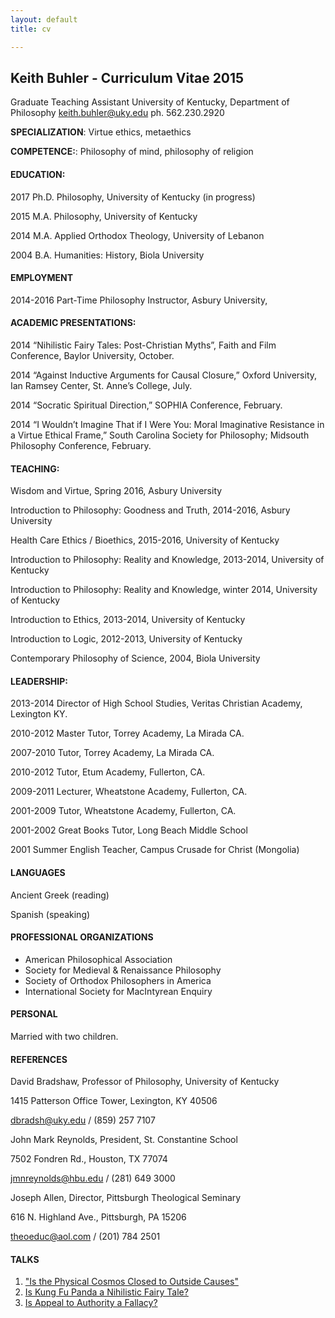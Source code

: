 ```yaml
---
layout: default
title: cv

--- 
```


## Keith Buhler - Curriculum Vitae 2015 ##

Graduate Teaching Assistant
University of Kentucky, Department of Philosophy
[keith.buhler@uky.edu](emailto:keith.buhler@uky.edu)
ph. 562.230.2920

**SPECIALIZATION**: Virtue ethics, metaethics

**COMPETENCE:**: Philosophy of mind, philosophy of religion

#### EDUCATION: ###

2017 Ph.D. Philosophy, University of Kentucky (in progress) 

2015 M.A. Philosophy, University of Kentucky

2014 M.A. Applied Orthodox Theology, University of Lebanon 

2004 B.A. Humanities: History, Biola University 



#### EMPLOYMENT ###
2014-2016 Part-Time Philosophy Instructor, Asbury University, 

 

#### ACADEMIC PRESENTATIONS: ###
2014     “Nihilistic Fairy Tales: Post-Christian Myths”, Faith and Film Conference, Baylor University, October. 

2014    “Against Inductive Arguments for Causal Closure,” Oxford University, Ian Ramsey Center, St. Anne’s College, July. 

2014    “Socratic Spiritual Direction,” SOPHIA Conference, February.

2014    “I Wouldn’t Imagine That if I Were You: Moral Imaginative Resistance in a Virtue Ethical Frame,” South Carolina Society for Philosophy;  Midsouth Philosophy Conference, February.

#### TEACHING: ###
Wisdom and Virtue, Spring 2016, Asbury University

Introduction to Philosophy: Goodness and Truth, 2014-2016, Asbury University

Health Care Ethics / Bioethics, 2015-2016, University of Kentucky

Introduction to Philosophy: Reality and Knowledge, 2013-2014, University of Kentucky

Introduction to Philosophy: Reality and Knowledge, winter 2014, University of Kentucky

Introduction to Ethics, 2013-2014, University of Kentucky 

Introduction to Logic, 2012-2013, University of Kentucky

Contemporary Philosophy of Science, 2004, Biola University



#### LEADERSHIP: ###
2013-2014   Director of High School Studies, Veritas Christian Academy, Lexington KY.   

2010-2012   Master Tutor, Torrey Academy, La Mirada CA.

2007-2010   Tutor, Torrey Academy, La Mirada CA.

2010-2012   Tutor, Etum Academy, Fullerton, CA.

2009-2011   Lecturer, Wheatstone Academy, Fullerton, CA. 

2001-2009   Tutor, Wheatstone Academy, Fullerton, CA. 

2001-2002   Great Books Tutor, Long Beach Middle School

2001        Summer English Teacher, Campus Crusade for Christ (Mongolia) 


#### LANGUAGES ###
Ancient Greek (reading)

Spanish  (speaking) 

#### PROFESSIONAL ORGANIZATIONS ###
* American Philosophical Association
* Society for Medieval & Renaissance Philosophy
* Society of Orthodox Philosophers in America
* International Society for MacIntyrean Enquiry


#### PERSONAL ###
Married with two children.

#### REFERENCES ###
David Bradshaw, Professor of Philosophy, University of Kentucky

1415 Patterson Office Tower, Lexington, KY 40506

dbradsh@uky.edu / (859) 257 7107

John Mark Reynolds, President, St. Constantine School

7502 Fondren Rd., Houston, TX 77074

jmnreynolds@hbu.edu / (281) 649 3000

Joseph Allen, Director, Pittsburgh Theological Seminary

616 N. Highland Ave., Pittsburgh, PA 15206

theoeduc@aol.com / (201) 784 2501


#### TALKS ###

1. ["Is the Physical Cosmos Closed to Outside Causes"](https://www.youtube.com/watch?v=iocy6CAQ2_k)
2. [Is Kung Fu Panda a Nihilistic Fairy Tale?](https://www.youtube.com/watch?v=5BFtrYs5V64)
3. [Is Appeal to Authority a Fallacy?](https://www.youtube.com/watch?v=-AWvFMnKJlE)
